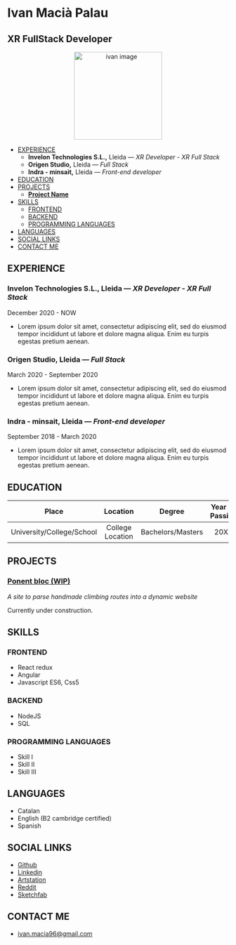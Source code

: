 # Ivan Macià Palau
## XR FullStack Developer
<p align="center">
<img alt="ivan image" src="https://i.imgur.com/HGJaWYO.jpeg" data-canonical-src="https://i.imgur.com/HGJaWYO.jpeg" width="200" height="200" />
</p>

  - [EXPERIENCE](#experience)
    - **Invelon Technologies S.L.,** Lleida — *XR Developer - XR Full Stack*
    - **Origen Studio,** Lleida — *Full Stack*
    - **Indra - minsait,** Lleida — *Front-end developer*
  - [EDUCATION](#education)
  - [PROJECTS](#projects)
    - [**Project Name**](#project-name)
  - [SKILLS](#skills)
    - [FRONTEND](#frontend)
    - [BACKEND](#backend)
    - [PROGRAMMING LANGUAGES](#programming-languages)
  - [LANGUAGES](#languages)
  - [SOCIAL LINKS](#social-links)
  - [CONTACT ME](#contact-me)
  
## EXPERIENCE

### **Invelon Technologies S.L.,** Lleida — *XR Developer - XR Full Stack*

December 2020 - NOW

* Lorem ipsum dolor sit amet, consectetur adipiscing elit, sed do eiusmod tempor incididunt ut labore et dolore magna aliqua. Enim eu turpis egestas pretium aenean.

### **Origen Studio,** Lleida — *Full Stack*

March 2020 - September 2020

* Lorem ipsum dolor sit amet, consectetur adipiscing elit, sed do eiusmod tempor incididunt ut labore et dolore magna aliqua. Enim eu turpis egestas pretium aenean.

### **Indra - minsait,** Lleida — *Front-end developer*

September 2018 - March 2020

* Lorem ipsum dolor sit amet, consectetur adipiscing elit, sed do eiusmod tempor incididunt ut labore et dolore magna aliqua. Enim eu turpis egestas pretium aenean.

## EDUCATION

| Place  | Location | Degree | Year Of Passing | Percentage/Grade/CGPA |
|  :---:  |  :---:  |  :---:  |  :---:  |  :---:  |
| University/College/School  | College Location   | Bachelors/Masters  | 20XX  | 100%/O/10  |

## PROJECTS

### [**Ponent bloc (WIP)**](http://ponent-bloc.herokuapp.com/)

*A site to parse handmade climbing routes into a dynamic website*

Currently under construction.

## SKILLS

### FRONTEND
* React redux
* Angular
* Javascript ES6, Css5

### BACKEND
* NodeJS
* SQL

### PROGRAMMING LANGUAGES
* Skill I
* Skill II
* Skill III

## LANGUAGES

* Catalan
* English (B2 cambridge certified)
* Spanish

## SOCIAL LINKS

* [Github](https:/www.github.com/)
* [Linkedin](https:/www.linkedin.com/)
* [Artstation](https://www.artstation.com/ivanmacia)
* [Reddit](https://www.reddit.com/user/profilactic)
* [Sketchfab](https://sketchfab.com/imacia3d)

## CONTACT ME

* [ivan.macia96@gmail.com](mailto:ivan.macia96@gmail.com)

